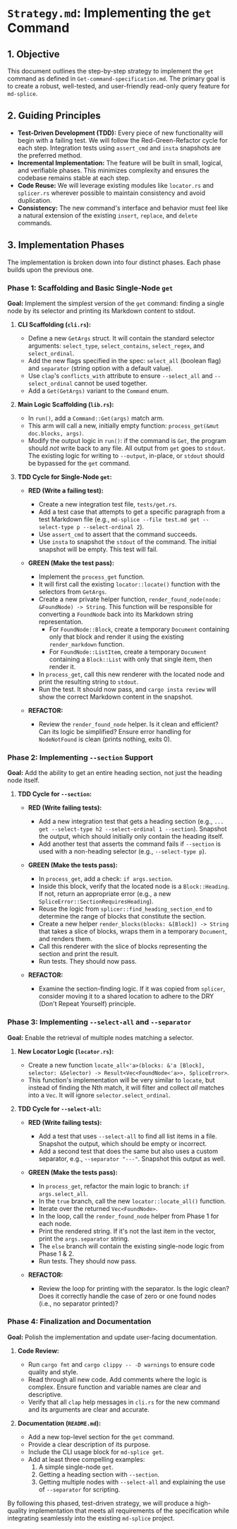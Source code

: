 # `Strategy.md`: Implementing the `get` Command

## 1. Objective

This document outlines the step-by-step strategy to implement the `get` command as defined in `Get-command-specification.md`. The primary goal is to create a robust, well-tested, and user-friendly read-only query feature for `md-splice`.

## 2. Guiding Principles

*   **Test-Driven Development (TDD):** Every piece of new functionality will begin with a failing test. We will follow the Red-Green-Refactor cycle for each step. Integration tests using `assert_cmd` and `insta` snapshots are the preferred method.
*   **Incremental Implementation:** The feature will be built in small, logical, and verifiable phases. This minimizes complexity and ensures the codebase remains stable at each step.
*   **Code Reuse:** We will leverage existing modules like `locator.rs` and `splicer.rs` wherever possible to maintain consistency and avoid duplication.
*   **Consistency:** The new command's interface and behavior must feel like a natural extension of the existing `insert`, `replace`, and `delete` commands.

## 3. Implementation Phases

The implementation is broken down into four distinct phases. Each phase builds upon the previous one.

### Phase 1: Scaffolding and Basic Single-Node `get`

**Goal:** Implement the simplest version of the `get` command: finding a single node by its selector and printing its Markdown content to stdout.

1.  **CLI Scaffolding (`cli.rs`):**
    *   Define a new `GetArgs` struct. It will contain the standard selector arguments: `select_type`, `select_contains`, `select_regex`, and `select_ordinal`.
    *   Add the new flags specified in the spec: `select_all` (boolean flag) and `separator` (string option with a default value).
    *   Use `clap`'s `conflicts_with` attribute to ensure `--select_all` and `--select_ordinal` cannot be used together.
    *   Add a `Get(GetArgs)` variant to the `Command` enum.

2.  **Main Logic Scaffolding (`lib.rs`):**
    *   In `run()`, add a `Command::Get(args)` match arm.
    *   This arm will call a new, initially empty function: `process_get(&mut doc.blocks, args)`.
    *   Modify the output logic in `run()`: if the command is `Get`, the program should *not* write back to any file. All output from `get` goes to `stdout`. The existing logic for writing to `--output`, in-place, or `stdout` should be bypassed for the `get` command.

3.  **TDD Cycle for Single-Node `get`:**
    *   **RED (Write a failing test):**
        *   Create a new integration test file, `tests/get.rs`.
        *   Add a test case that attempts to get a specific paragraph from a test Markdown file (e.g., `md-splice --file test.md get --select-type p --select-ordinal 2`).
        *   Use `assert_cmd` to assert that the command succeeds.
        *   Use `insta` to snapshot the `stdout` of the command. The initial snapshot will be empty. This test will fail.

    *   **GREEN (Make the test pass):**
        *   Implement the `process_get` function.
        *   It will first call the existing `locator::locate()` function with the selectors from `GetArgs`.
        *   Create a new private helper function, `render_found_node(node: &FoundNode) -> String`. This function will be responsible for converting a `FoundNode` back into its Markdown string representation.
            *   For `FoundNode::Block`, create a temporary `Document` containing only that block and render it using the existing `render_markdown` function.
            *   For `FoundNode::ListItem`, create a temporary `Document` containing a `Block::List` with only that single item, then render it.
        *   In `process_get`, call this new renderer with the located node and print the resulting string to `stdout`.
        *   Run the test. It should now pass, and `cargo insta review` will show the correct Markdown content in the snapshot.

    *   **REFACTOR:**
        *   Review the `render_found_node` helper. Is it clean and efficient? Can its logic be simplified? Ensure error handling for `NodeNotFound` is clean (prints nothing, exits 0).

### Phase 2: Implementing `--section` Support

**Goal:** Add the ability to get an entire heading section, not just the heading node itself.

1.  **TDD Cycle for `--section`:**
    *   **RED (Write failing tests):**
        *   Add a new integration test that gets a heading section (e.g., `... get --select-type h2 --select-ordinal 1 --section`). Snapshot the output, which should initially only contain the heading itself.
        *   Add another test that asserts the command fails if `--section` is used with a non-heading selector (e.g., `--select-type p`).

    *   **GREEN (Make the tests pass):**
        *   In `process_get`, add a check: `if args.section`.
        *   Inside this block, verify that the located node is a `Block::Heading`. If not, return an appropriate error (e.g., a new `SpliceError::SectionRequiresHeading`).
        *   Reuse the logic from `splicer::find_heading_section_end` to determine the range of blocks that constitute the section.
        *   Create a new helper `render_blocks(blocks: &[Block]) -> String` that takes a slice of blocks, wraps them in a temporary `Document`, and renders them.
        *   Call this renderer with the slice of blocks representing the section and print the result.
        *   Run tests. They should now pass.

    *   **REFACTOR:**
        *   Examine the section-finding logic. If it was copied from `splicer`, consider moving it to a shared location to adhere to the DRY (Don't Repeat Yourself) principle.

### Phase 3: Implementing `--select-all` and `--separator`

**Goal:** Enable the retrieval of multiple nodes matching a selector.

1.  **New Locator Logic (`locator.rs`):**
    *   Create a new function `locate_all<'a>(blocks: &'a [Block], selector: &Selector) -> Result<Vec<FoundNode<'a>>, SpliceError>`.
    *   This function's implementation will be very similar to `locate`, but instead of finding the Nth match, it will filter and collect *all* matches into a `Vec`. It will ignore `selector.select_ordinal`.

2.  **TDD Cycle for `--select-all`:**
    *   **RED (Write failing tests):**
        *   Add a test that uses `--select-all` to find all list items in a file. Snapshot the output, which should be empty or incorrect.
        *   Add a second test that does the same but also uses a custom separator, e.g., `--separator "---"`. Snapshot this output as well.

    *   **GREEN (Make the tests pass):**
        *   In `process_get`, refactor the main logic to branch: `if args.select_all`.
        *   In the `true` branch, call the new `locator::locate_all()` function.
        *   Iterate over the returned `Vec<FoundNode>`.
        *   In the loop, call the `render_found_node` helper from Phase 1 for each node.
        *   Print the rendered string. If it's not the last item in the vector, print the `args.separator` string.
        *   The `else` branch will contain the existing single-node logic from Phase 1 & 2.
        *   Run tests. They should now pass.

    *   **REFACTOR:**
        *   Review the loop for printing with the separator. Is the logic clean? Does it correctly handle the case of zero or one found nodes (i.e., no separator printed)?

### Phase 4: Finalization and Documentation

**Goal:** Polish the implementation and update user-facing documentation.

1.  **Code Review:**
    *   Run `cargo fmt` and `cargo clippy -- -D warnings` to ensure code quality and style.
    *   Read through all new code. Add comments where the logic is complex. Ensure function and variable names are clear and descriptive.
    *   Verify that all `clap` help messages in `cli.rs` for the new command and its arguments are clear and accurate.

2.  **Documentation (`README.md`):**
    *   Add a new top-level section for the `get` command.
    *   Provide a clear description of its purpose.
    *   Include the CLI usage block for `md-splice get`.
    *   Add at least three compelling examples:
        1.  A simple single-node `get`.
        2.  Getting a heading section with `--section`.
        3.  Getting multiple nodes with `--select-all` and explaining the use of `--separator` for scripting.

By following this phased, test-driven strategy, we will produce a high-quality implementation that meets all requirements of the specification while integrating seamlessly into the existing `md-splice` project.
